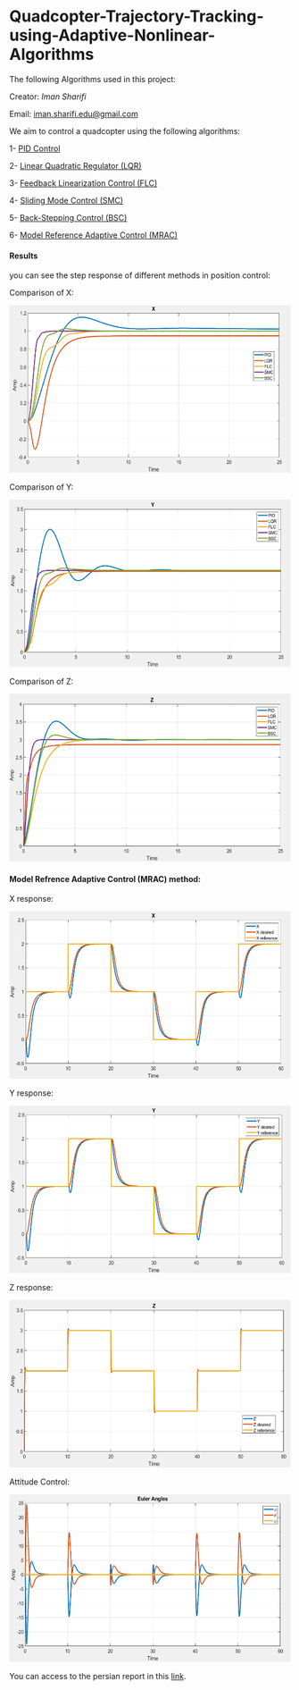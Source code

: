 # Quadcopter-Trajectory-Tracking-using-Adaptive-Nonlinear-Algorithms
The following Algorithms used in this project:

Creator: _Iman Sharifi_

Email: iman.sharifi.edu@gmail.com

We aim to control a quadcopter using the following algorithms:

1- [PID Control](https://github.com/98210184/Quadcopter-Trajectory-Tracking-using-Adaptive-Nonlinear-Algorithms/tree/main/Project/1-PID%20Control%20Quadcopter)

2- [Linear Quadratic Regulator (LQR)](https://github.com/98210184/Quadcopter-Trajectory-Tracking-using-Adaptive-Nonlinear-Algorithms/tree/main/Project/2-LQR%20Control%20Quadcopter)

3- [Feedback Linearization Control (FLC)](https://github.com/98210184/Quadcopter-Trajectory-Tracking-using-Adaptive-Nonlinear-Algorithms/tree/main/Project/3-Feedback%20Linearization%20Control%20Quadcopter)

4- [Sliding Mode Control (SMC)](https://github.com/98210184/Quadcopter-Trajectory-Tracking-using-Adaptive-Nonlinear-Algorithms/tree/main/Project/4-Sliding%20Mode%20Control%20Quadcopter)

5- [Back-Stepping Control (BSC)](https://github.com/98210184/Quadcopter-Trajectory-Tracking-using-Adaptive-Nonlinear-Algorithms/tree/main/Project/5-Backstepping%20Control%20Quadcopter)

6- [Model Reference Adaptive Control (MRAC)](https://github.com/98210184/Quadcopter-Trajectory-Tracking-using-Adaptive-Nonlinear-Algorithms/tree/main/Project/6-MRAC%20Control%20Quadcopter)

#### Results
you can see the step response of different methods in position control:

Comparison of X:

<img src="https://github.com/98210184/Quadcopter-Trajectory-Tracking-using-Adaptive-Nonlinear-Algorithms/blob/main/image/x%20comparision.png" width="600" height="300">

Comparison of Y:

<img src="https://github.com/98210184/Quadcopter-Trajectory-Tracking-using-Adaptive-Nonlinear-Algorithms/blob/main/image/Y%20comparison.png" width="600" height="300">

Comparison of Z:

<img src="https://github.com/98210184/Quadcopter-Trajectory-Tracking-using-Adaptive-Nonlinear-Algorithms/blob/main/image/Z%20comparison.png" width="600" height="300">

#### Model Refrence Adaptive Control (MRAC) method:

X response:

<img src="https://github.com/98210184/Quadcopter-Trajectory-Tracking-using-Adaptive-Nonlinear-Algorithms/blob/main/image/X%20MRAC.png" width="600" height="300">

Y response:

<img src="https://github.com/98210184/Quadcopter-Trajectory-Tracking-using-Adaptive-Nonlinear-Algorithms/blob/main/image/Y%20MRAC.png" width="600" height="300">

Z response:

<img src="https://github.com/98210184/Quadcopter-Trajectory-Tracking-using-Adaptive-Nonlinear-Algorithms/blob/main/image/Z%20MRAC.png" width="600" height="300">

Attitude Control:

<img src="https://github.com/98210184/Quadcopter-Trajectory-Tracking-using-Adaptive-Nonlinear-Algorithms/blob/main/image/Attitude%20MRAC.png" width="600" height="300">

You can access to the persian report in this [link](https://github.com/98210184/Quadcopter-Trajectory-Tracking-using-Adaptive-Nonlinear-Algorithms/blob/main/PersianReport.pdf).


